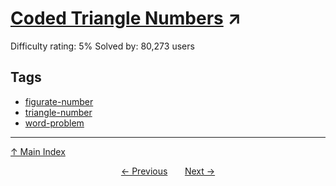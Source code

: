 # [Coded Triangle Numbers](https://projecteuler.net/problem=42) ↗️

Difficulty rating: 5%
Solved by: 80,273 users
## Tags

- [figurate-number](../tags/figurate-number.md)
- [triangle-number](../tags/triangle-number.md)
- [word-problem](../tags/word-problem.md)



---

[↑ Main Index](../README.md)


<div align=center><a href='41.md'>← Previous</a> &nbsp;&nbsp; &nbsp;&nbsp;  <a href='43.md'>Next →</a></div>

